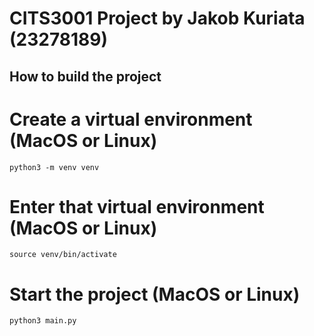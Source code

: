 # CITS3001 Project by Jakob Kuriata (23278189)
## How to build the project
# Create a virtual environment (MacOS or Linux)
```
python3 -m venv venv
```
# Enter that virtual environment (MacOS or Linux)
```
source venv/bin/activate
```
# Start the project (MacOS or Linux)
```
python3 main.py
```
